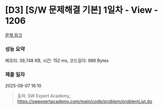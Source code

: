 # [D3] [S/W 문제해결 기본] 1일차 - View - 1206 

[문제 링크](https://swexpertacademy.com/main/code/problem/problemDetail.do?contestProbId=AV134DPqAA8CFAYh) 

### 성능 요약

메모리: 39,748 KB, 시간: 152 ms, 코드길이: 986 Bytes

### 제출 일자

2025-08-07 16:10



> 출처: SW Expert Academy, https://swexpertacademy.com/main/code/problem/problemList.do